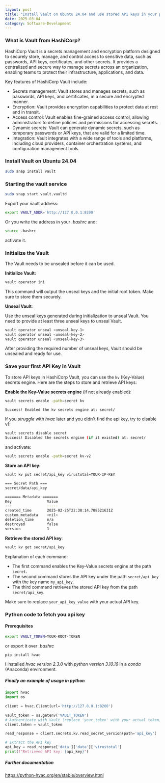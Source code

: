 ```yaml
---
layout: post
title: "Install Vault on Ubuntu 24.04 and use stored API keys in your python project"
date: 2025-03-04
category: Software-Development
---
```


### What is Vault from HashiCorp?

HashiCorp Vault is a secrets management and encryption platform designed to securely store, manage, and control access to sensitive data, such as passwords, API keys, certificates, and other secrets. It provides a centralized and secure way to manage secrets across an organization, enabling teams to protect their infrastructure, applications, and data.

Key features of HashiCorp Vault include:

* Secrets management: Vault stores and manages secrets, such as passwords, API keys, and certificates, in a secure and encrypted manner.
* Encryption: Vault provides encryption capabilities to protect data at rest and in transit.
* Access control: Vault enables fine-grained access control, allowing administrators to define policies and permissions for accessing secrets.
* Dynamic secrets: Vault can generate dynamic secrets, such as temporary passwords or API keys, that are valid for a limited time.
* Integration: Vault integrates with a wide range of tools and platforms, including cloud providers, container orchestration systems, and configuration management tools.


### Install Vault on Ubuntu 24.04

```bash
sudo snap install vault 
```


### Starting the vault service

 ```sh
sudo snap start vault.vaultd
```

Export your vault address:
```bash
export VAULT_ADDR='http://127.0.0.1:8200'
```

Or you write the address in your *.bashrc* and:
```bash
source .bashrc
```
activate it.

### Initialize the Vault

The Vault needs to be unsealed before it can be used.

**Initialize Vault:**

```bash
vault operator ini
```
This command will output the unseal keys and the initial root token. Make sure to store them securely.

**Unseal Vault**:

Use the unseal keys generated during initialization to unseal Vault. You need to provide at least three unseal keys to unseal Vault.

```sh
vault operator unseal <unseal-key-1>
vault operator unseal <unseal-key-2>
vault operator unseal <unseal-key-3>
```

After providing the required number of unseal keys, Vault should be unsealed and ready for use.

### Save your first API Key in Vault

To store API keys in HashiCorp Vault, you can use the `kv` (Key-Value) secrets engine. Here are the steps to store and retrieve API keys:

**Enable the Key-Value secrets engine** (if not already enabled):

```sh
vault secrets enable -path=secret kv

Success! Enabled the kv secrets engine at: secret/
```

If you *struggle* with *hvac* later and you didn't find the api key, try to disable v1:

```bash
vault secrets disable secret
Success! Disabled the secrets engine (if it existed) at: secret/
```

and activate:

```bash
vault secrets enable -path=secret kv-v2
```

**Store an API key**:

```sh
vault kv put secret/api_key virustotal=YOUR-IP-KEY

=== Secret Path ===
secret/data/api_key

======= Metadata =======
Key                Value
---                -----
created_time       2025-02-25T22:38:14.708521631Z
custom_metadata    <nil>
deletion_time      n/a
destroyed          false
version            1
```

**Retrieve the stored API key**:

```sh
vault kv get secret/api_key
```

Explanation of each command:

- The first command enables the Key-Value secrets engine at the path `secret`.
- The second command stores the API key under the path `secret/api_key` with the key name `my_api_key`.
- The third command retrieves the stored API key from the path `secret/api_key`.

Make sure to replace `your_api_key_value` with your actual API key.

### Python code to fetch you api key

#### Prerequisites

```bash
export VAULT_TOKEN=YOUR-ROOT-TOKEN
```
or export it over *.bashrc*

```bash
pip install hvac
```
I installed *hvac version 2.3.0* with *python version 3.10.16* in a *conda* (Anaconda) environment.

##### Finally an example of usage in python


```python
import hvac  
import os  
  
client = hvac.Client(url='http://127.0.0.1:8200')  
  
vault_token = os.getenv('VAULT_TOKEN')  
# Authenticate with Vault (replace 'your_token' with your actual token)  
client.token = vault_token  
  
read_response = client.secrets.kv.read_secret_version(path='api_key')  

# Extract the API key  
api_key = read_response['data']['data']['virustotal']  
print(f"Retrieved API key: {api_key}")
```

##### Further documentation

https://python-hvac.org/en/stable/overview.html


